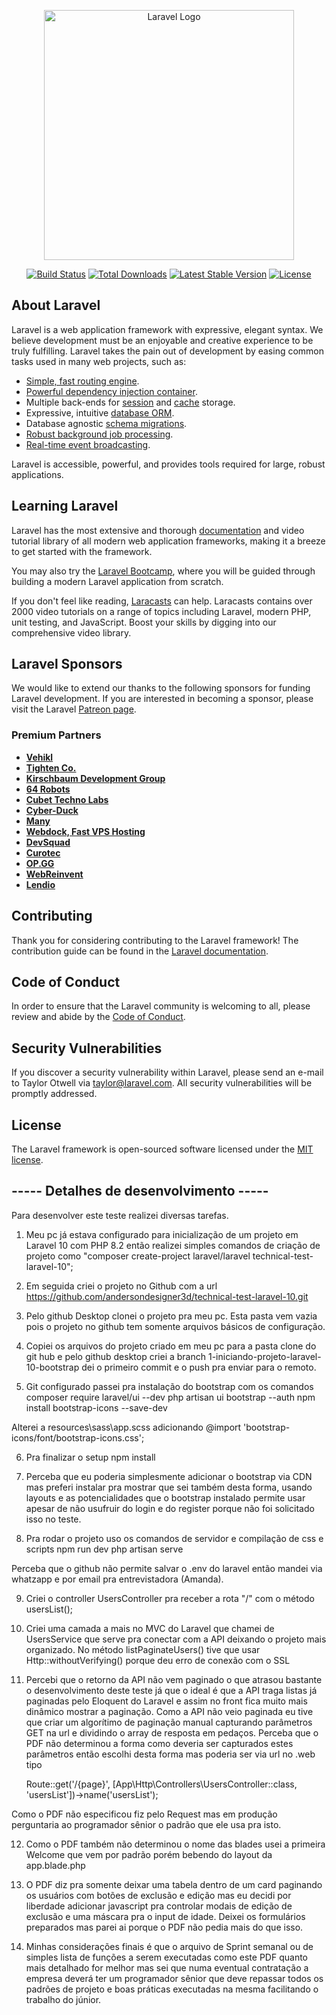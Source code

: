 <p align="center"><a href="https://laravel.com" target="_blank"><img src="https://raw.githubusercontent.com/laravel/art/master/logo-lockup/5%20SVG/2%20CMYK/1%20Full%20Color/laravel-logolockup-cmyk-red.svg" width="400" alt="Laravel Logo"></a></p>

<p align="center">
<a href="https://github.com/laravel/framework/actions"><img src="https://github.com/laravel/framework/workflows/tests/badge.svg" alt="Build Status"></a>
<a href="https://packagist.org/packages/laravel/framework"><img src="https://img.shields.io/packagist/dt/laravel/framework" alt="Total Downloads"></a>
<a href="https://packagist.org/packages/laravel/framework"><img src="https://img.shields.io/packagist/v/laravel/framework" alt="Latest Stable Version"></a>
<a href="https://packagist.org/packages/laravel/framework"><img src="https://img.shields.io/packagist/l/laravel/framework" alt="License"></a>
</p>

## About Laravel

Laravel is a web application framework with expressive, elegant syntax. We believe development must be an enjoyable and creative experience to be truly fulfilling. Laravel takes the pain out of development by easing common tasks used in many web projects, such as:

- [Simple, fast routing engine](https://laravel.com/docs/routing).
- [Powerful dependency injection container](https://laravel.com/docs/container).
- Multiple back-ends for [session](https://laravel.com/docs/session) and [cache](https://laravel.com/docs/cache) storage.
- Expressive, intuitive [database ORM](https://laravel.com/docs/eloquent).
- Database agnostic [schema migrations](https://laravel.com/docs/migrations).
- [Robust background job processing](https://laravel.com/docs/queues).
- [Real-time event broadcasting](https://laravel.com/docs/broadcasting).

Laravel is accessible, powerful, and provides tools required for large, robust applications.

## Learning Laravel

Laravel has the most extensive and thorough [documentation](https://laravel.com/docs) and video tutorial library of all modern web application frameworks, making it a breeze to get started with the framework.

You may also try the [Laravel Bootcamp](https://bootcamp.laravel.com), where you will be guided through building a modern Laravel application from scratch.

If you don't feel like reading, [Laracasts](https://laracasts.com) can help. Laracasts contains over 2000 video tutorials on a range of topics including Laravel, modern PHP, unit testing, and JavaScript. Boost your skills by digging into our comprehensive video library.

## Laravel Sponsors

We would like to extend our thanks to the following sponsors for funding Laravel development. If you are interested in becoming a sponsor, please visit the Laravel [Patreon page](https://patreon.com/taylorotwell).

### Premium Partners

- **[Vehikl](https://vehikl.com/)**
- **[Tighten Co.](https://tighten.co)**
- **[Kirschbaum Development Group](https://kirschbaumdevelopment.com)**
- **[64 Robots](https://64robots.com)**
- **[Cubet Techno Labs](https://cubettech.com)**
- **[Cyber-Duck](https://cyber-duck.co.uk)**
- **[Many](https://www.many.co.uk)**
- **[Webdock, Fast VPS Hosting](https://www.webdock.io/en)**
- **[DevSquad](https://devsquad.com)**
- **[Curotec](https://www.curotec.com/services/technologies/laravel/)**
- **[OP.GG](https://op.gg)**
- **[WebReinvent](https://webreinvent.com/?utm_source=laravel&utm_medium=github&utm_campaign=patreon-sponsors)**
- **[Lendio](https://lendio.com)**

## Contributing

Thank you for considering contributing to the Laravel framework! The contribution guide can be found in the [Laravel documentation](https://laravel.com/docs/contributions).

## Code of Conduct

In order to ensure that the Laravel community is welcoming to all, please review and abide by the [Code of Conduct](https://laravel.com/docs/contributions#code-of-conduct).

## Security Vulnerabilities

If you discover a security vulnerability within Laravel, please send an e-mail to Taylor Otwell via [taylor@laravel.com](mailto:taylor@laravel.com). All security vulnerabilities will be promptly addressed.

## License

The Laravel framework is open-sourced software licensed under the [MIT license](https://opensource.org/licenses/MIT).

## ----- Detalhes de desenvolvimento -----

Para desenvolver este teste realizei diversas tarefas.

1. Meu pc já estava configurado para inicialização de um projeto em Laravel 10 com PHP 8.2 então realizei simples comandos
de criação de projeto como "composer create-project laravel/laravel technical-test-laravel-10";

2. Em seguida criei o projeto no Github com a url https://github.com/andersondesigner3d/technical-test-laravel-10.git

3. Pelo github Desktop clonei o projeto pra meu pc. Esta pasta vem vazia pois o projeto no github tem somente arquivos básicos de configuração.

4. Copiei os arquivos do projeto criado em meu pc para a pasta clone do git hub e pelo github desktop criei a branch 
1-iniciando-projeto-laravel-10-bootstrap dei o primeiro commit e o push pra enviar para o remoto.

5. Git configurado passei pra instalação do bootstrap com os comandos 
    composer require laravel/ui --dev
    php artisan ui bootstrap --auth	
    npm install bootstrap-icons --save-dev        

Alterei a resources\sass\app.scss adicionando @import 'bootstrap-icons/font/bootstrap-icons.css';

6. Pra finalizar o setup
    npm install

7. Perceba que eu poderia simplesmente adicionar o bootstrap via CDN mas preferi instalar pra mostrar que sei também desta forma, usando layouts e as potencialidades que o bootstrap instalado permite usar apesar de não usufruir do login e do
register porque não foi solicitado isso no teste. 

8. Pra rodar o projeto uso os comandos de servidor e compilação de css e scripts
    npm run dev
    php artisan serve

Perceba que o github não permite salvar o .env do laravel então mandei via whatzapp e por email pra entrevistadora (Amanda).

9. Criei o controller UsersController pra receber a rota "/" com o método usersList();

10. Criei uma camada a mais no MVC do Laravel que chamei de UsersService que serve pra conectar com a API deixando o projeto
mais organizado. No método listPaginateUsers() tive que usar Http::withoutVerifying() porque deu erro de conexão com o SSL

11. Percebi que o retorno da API não vem paginado o que atrasou bastante o desenvolvimento deste teste já que o ideal é que
a API traga listas já paginadas pelo Eloquent do Laravel e assim no front fica muito mais dinâmico mostrar a paginação.
Como a API não veio paginada eu tive que criar um algorítimo de paginação manual capturando parâmetros GET na url e dividindo o array de resposta em pedaços. Perceba que o PDF não determinou a forma como deveria ser capturados estes parâmetros então escolhi desta forma mas poderia ser via url no .web tipo 

    Route::get('/{page}', [App\Http\Controllers\UsersController::class, 'usersList'])->name('usersList');

Como o PDF não especificou fiz pelo Request mas em produção perguntaria ao programador sênior o padrão que ele usa pra isto.

12. Como o PDF também não determinou o nome das blades usei a primeira Welcome que vem por padrão porém bebendo do layout da 
app.blade.php

13. O PDF diz pra somente deixar uma tabela dentro de um card paginando os usuários com botões de exclusão e edição mas eu decidi por liberdade adicionar javascript pra controlar modais de edição de exclusão e uma máscara pra o input de idade. Deixei os formulários preparados mas parei ai porque o PDF não pedia mais do que isso.

14. Minhas considerações finais é que o arquivo de Sprint semanal ou de simples lista de funções a serem executadas como este PDF quanto mais detalhado for melhor mas sei que numa eventual contratação a empresa deverá ter um programador sênior que deve repassar todos os padrões de projeto e boas práticas executadas na mesma facilitando o trabalho do júnior.